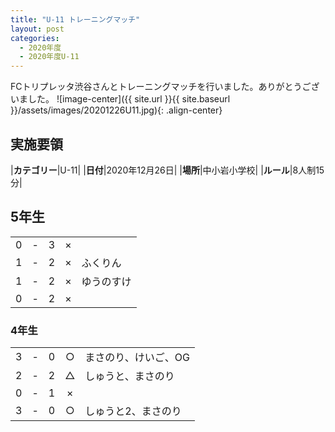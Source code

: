 ```yaml
---
title: "U-11 トレーニングマッチ"
layout: post
categories:
  - 2020年度
  - 2020年度U-11
---
```


FCトリプレッタ渋谷さんとトレーニングマッチを行いました。ありがとうございました。
![image-center]({{ site.url }}{{ site.baseurl }}/assets/images/20201226U11.jpg){: .align-center}

## 実施要領

|**カテゴリー**|U-11|
|**日付**|2020年12月26日|
|**場所**|中小岩小学校|
|**ルール**|8人制15分|

## 5年生

|    |   |    |         |    |
|:--:|:-:|:--:|:--:|:--------|
|    0| - |   3|×||
|    1| - |   2|×|ふくりん|
|    1| - |   2|×|ゆうのすけ|
|    0| - |   2|×||


### 4年生

|    |   |    |         |    |
|:--:|:-:|:--:|:--:|:--------|
|    3| - |   0|○|まさのり、けいご、OG|
|    2| - |   2|△|しゅうと、まさのり|
|    0| - |   1|×||
|    3| - |   0|○|しゅうと2、まさのり|
